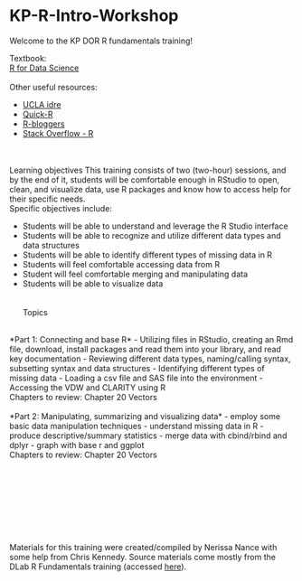 # KP-R-Intro-Workshop

Welcome to the KP DOR R fundamentals training! 


Textbook:
<br/>
[R for Data Science](https://r4ds.had.co.nz/)
<br/> <br/> 
Other useful resources:
<br/> 
- [UCLA idre](http://www.ats.ucla.edu/stat/r/)  
- [Quick-R](http://statmethods.net/)  
- [R-bloggers](https://www.r-bloggers.com/)  
- [Stack Overflow - R](http://stackoverflow.com/questions/tagged/r)  
<br/> <br/> 

Learning objectives
This training consists of two (two-hour) sessions, and by the end of it, students will be comfortable enough in RStudio to open, clean, and visualize data, use R packages and know how to access help for their specific needs. 
<br/>
Specific objectives include:
- Students will be able to understand and leverage the R Studio interface 
- Students will be able to recognize and utilize different data types and data structures
- Students will be able to identify different types of missing data in R
- Students will feel comfortable accessing data from R 
- Student will feel comfortable merging and manipulating data
- Students will be able to visualize data
<br/><br/><br/>
Topics
<br/>
*Part 1: Connecting and base R*
- Utilizing files in RStudio, creating an Rmd file, download, install packages and read them into your library, and read key      documentation
- Reviewing different data types, naming/calling syntax, subsetting syntax and data structures
- Identifying different types of missing data 
- Loading a csv file and SAS file into the environment 
- Accessing the VDW and CLARITY using R
     
 <br/>    
 Chapters to review: Chapter 20 Vectors
 <br/><br/>
 *Part 2: Manipulating, summarizing and visualizing data*
- employ some basic data manipulation techniques
- understand missing data in R 
- produce descriptive/summary statistics
- merge data with cbind/rbind and dplyr
- graph with base r and ggplot
<br/>
 Chapters to review: Chapter 20 Vectors
 <br/>
<br/>

<br/> <br/><br/> <br/><br/> <br/>

Materials for this training were created/compiled by Nerissa Nance with some help from Chris Kennedy. Source materials come mostly from the DLab R Fundamentals training (accessed [here](https://github.com/dlab-berkeley/R-Fundamentals)).





